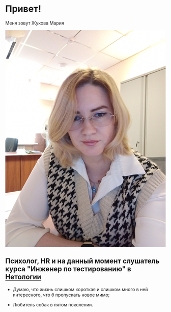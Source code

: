 # Привет! 

Меня зовут Жукова Мария

![Жукова Мария](IMG_20230609_162835.jpg)

## Психолог, HR и на данный момент слушатель курса "Инженер по тестированию" в [Нетологии](https://netology.ru/)

- Думаю, что жизнь слишком короткая и слишком много в ней интересного, что б пропускать новое мимо;

- Любитель собак в пятом поколении.